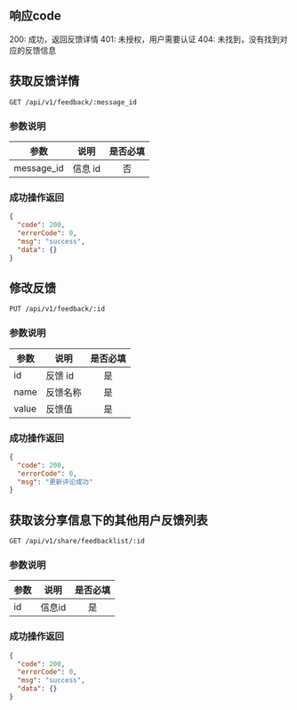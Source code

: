 ## 响应code

200: 成功，返回反馈详情
401: 未授权，用户需要认证
404: 未找到，没有找到对应的反馈信息

## 获取反馈详情

```
GET /api/v1/feedback/:message_id
```

### 参数说明

| 参数       | 说明    | 是否必填 |
| ---------- | ------- | :------: |
| message_id | 信息 id |    否    |

### 成功操作返回

```json
{
  "code": 200,
  "errorCode": 0,
  "msg": "success",
  "data": {}
}
```

## 修改反馈

```
PUT /api/v1/feedback/:id
```

### 参数说明

| 参数  | 说明    | 是否必填 |
| ----- | ------- | :------: |
| id    | 反馈 id |    是    |
| name  | 反馈名称 |    是    |
| value | 反馈值  |    是    |

### 成功操作返回

```json
{
  "code": 200,
  "errorCode": 0,
  "msg": "更新评论成功"
}
```



## 获取该分享信息下的其他用户反馈列表

```
GET /api/v1/share/feedbacklist/:id
```

### 参数说明

| 参数 | 说明    | 是否必填 |
| ---- | ------- | :------: |
| id   | 信息id |    是    |

### 成功操作返回

```json
{
  "code": 200,
  "errorCode": 0,
  "msg": "success",
  "data": {}
}
```
